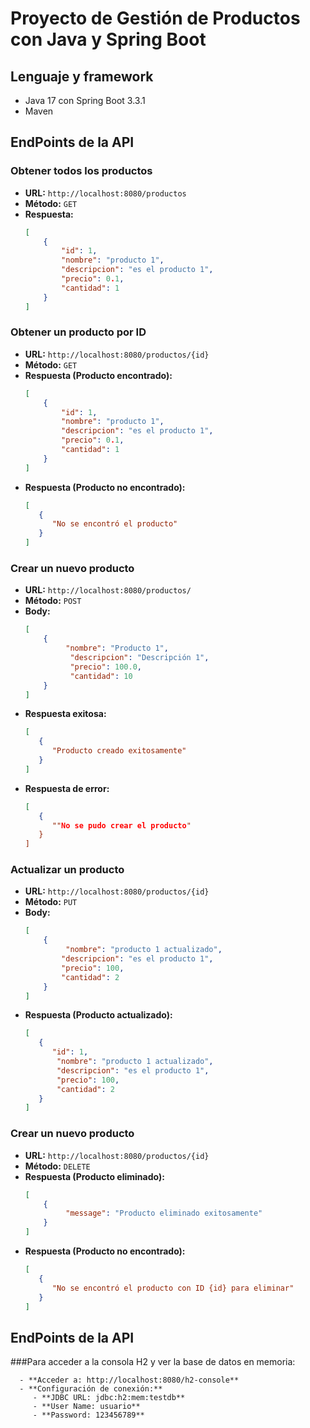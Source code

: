 # Proyecto de Gestión de Productos con Java y Spring Boot

## Lenguaje y framework
- Java 17 con Spring Boot 3.3.1
- Maven

## EndPoints de la API

### Obtener todos los productos
- **URL:** `http://localhost:8080/productos`
- **Método:** `GET`
- **Respuesta:**
  ```json
  [
      {
          "id": 1,
          "nombre": "producto 1",
          "descripcion": "es el producto 1",
          "precio": 0.1,
          "cantidad": 1
      }
  ]

### Obtener un producto por ID
- **URL:** `http://localhost:8080/productos/{id}`
- **Método:** `GET`
- **Respuesta (Producto encontrado):**
  ```json
  [
      {
          "id": 1,
          "nombre": "producto 1",
          "descripcion": "es el producto 1",
          "precio": 0.1,
          "cantidad": 1
      }
  ]

- **Respuesta (Producto no encontrado):**
   ```json
  [
      {
         "No se encontró el producto"
      }
  ]


### Crear un nuevo producto
- **URL:** `http://localhost:8080/productos/`
- **Método:** `POST`
- **Body:**
  ```json
  [
      {
           "nombre": "Producto 1",
            "descripcion": "Descripción 1",
            "precio": 100.0,
            "cantidad": 10
      }
  ]

- **Respuesta exitosa:**
   ```json
  [
      {
         "Producto creado exitosamente"
      }
  ]

- **Respuesta de error:**
   ```json
  [
      {
         ""No se pudo crear el producto"
      }
  ]


### Actualizar un producto
- **URL:** `http://localhost:8080/productos/{id}`
- **Método:** `PUT`
- **Body:**
  ```json
  [
      {
           "nombre": "producto 1 actualizado",
          "descripcion": "es el producto 1",
          "precio": 100,
          "cantidad": 2
      }
  ]

- **Respuesta (Producto actualizado):**
   ```json
  [
      {
         "id": 1,
          "nombre": "producto 1 actualizado",
          "descripcion": "es el producto 1",
          "precio": 100,
          "cantidad": 2
      }
  ]


### Crear un nuevo producto
- **URL:** `http://localhost:8080/productos/{id}`
- **Método:** `DELETE`
- **Respuesta (Producto eliminado):**
  ```json
  [
      {
           "message": "Producto eliminado exitosamente"
      }
  ]

- **Respuesta (Producto no encontrado):**
   ```json
  [
      {
         "No se encontró el producto con ID {id} para eliminar"
      }
  ]


## EndPoints de la API

  ###Para acceder a la consola H2 y ver la base de datos en memoria:

      - **Acceder a: http://localhost:8080/h2-console**
      - **Configuración de conexión:**
         - **JDBC URL: jdbc:h2:mem:testdb**
         - **User Name: usuario**
         - **Password: 123456789**



